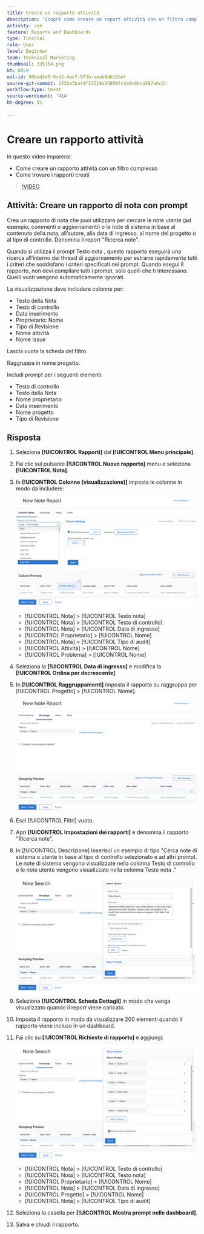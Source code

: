 ```yaml
---
title: Creare un rapporto attività
description: 'Scopri come creare un report attività con un filtro complesso e trovare i report creati in Workfront. Attività : crea un rapporto di nota con prompt.'
activity: use
feature: Reports and Dashboards
type: Tutorial
role: User
level: Beginner
team: Technical Marketing
thumbnail: 335154.png
kt: 8859
exl-id: 90bad2e8-9cd2-4ae7-973b-eeab9d615bef
source-git-commit: 252ba3ba44f22519a35899fcda9c6bca597a6c2c
workflow-type: tm+mt
source-wordcount: '414'
ht-degree: 5%

---
```


# Creare un rapporto attività

In questo video imparerai:

* Come creare un rapporto attività con un filtro complesso
* Come trovare i rapporti creati

>[!VIDEO](https://video.tv.adobe.com/v/335154/?quality=12)

## Attività: Creare un rapporto di nota con prompt

Crea un rapporto di nota che puoi utilizzare per cercare le note utente (ad esempio, commenti o aggiornamenti) o le note di sistema in base al contenuto della nota, all’autore, alla data di ingresso, al nome del progetto o al tipo di controllo. Denomina il report &quot;Ricerca note&quot;.

Quando si utilizza il prompt Testo nota , questo rapporto eseguirà una ricerca all’interno dei thread di aggiornamento per estrarre rapidamente tutti i criteri che soddisfano i criteri specificati nei prompt. Quando esegui il rapporto, non devi compilare tutti i prompt, solo quelli che ti interessano. Quelli vuoti vengono automaticamente ignorati.

La visualizzazione deve includere colonne per:

* Testo della Nota
* Testo di controllo
* Data inserimento
* Proprietario: Nome
* Tipo di Revisione
* Nome attività
* Nome Issue

Lascia vuota la scheda del filtro.

Raggruppa in nome progetto.

Includi prompt per i seguenti elementi:

* Testo di controllo
* Testo della Nota
* Nome proprietario
* Data inserimento
* Nome progetto
* Tipo di Revisione

## Risposta

1. Seleziona **[!UICONTROL Rapporti]** dal **[!UICONTROL Menu principale]**.
1. Fai clic sul pulsante **[!UICONTROL Nuovo rapporto]** menu e seleziona **[!UICONTROL Nota]**.
1. In **[!UICONTROL Colonne (visualizzazione)]** imposta le colonne in modo da includere:

   ![Immagine della schermata per creare colonne di report note](assets/note-report-columns.png)

   * [!UICONTROL Nota] > [!UICONTROL Testo nota]
   * [!UICONTROL Nota] > [!UICONTROL Testo di controllo]
   * [!UICONTROL Nota] > [!UICONTROL Data di ingresso]
   * [!UICONTROL Proprietario] > [!UICONTROL Nome]
   * [!UICONTROL Nota] > [!UICONTROL Tipo di audit]
   * [!UICONTROL Attività] > [!UICONTROL Nome]
   * [!UICONTROL Problema] > [!UICONTROL Nome]

1. Seleziona la **[!UICONTROL Data di ingresso]** e modifica la **[!UICONTROL Ordina per decrescente]**.
1. In **[!UICONTROL Raggruppamenti]** imposta il rapporto su raggruppa per [!UICONTROL Progetto] > [!UICONTROL Nome].

   ![Immagine della schermata per creare raggruppamenti di rapporti per note](assets/note-report-groupings.png)

1. Esci [!UICONTROL Filtri] vuoto.
1. Apri **[!UICONTROL Impostazioni dei rapporti]** e denomina il rapporto &quot;Ricerca note&quot;.
1. In [!UICONTROL Descrizione] Inserisci un esempio di tipo &quot;Cerca note di sistema o utente in base al tipo di controllo selezionato e ad altri prompt. Le note di sistema vengono visualizzate nella colonna Testo di controllo e le note utente vengono visualizzate nella colonna Testo nota .&quot;

   ![Immagine della schermata per creare le impostazioni dei rapporti sulle note](assets/note-report-report-options.png)

1. Seleziona **[!UICONTROL Scheda Dettagli]** in modo che venga visualizzato quando il report viene caricato.
1. Imposta il rapporto in modo da visualizzare 200 elementi quando il rapporto viene incluso in un dashboard.
1. Fai clic su **[!UICONTROL Richieste di rapporto]** e aggiungi:

   ![Immagine della schermata per creare i prompt dei report di note](assets/note-report-report-prompts.png)

   * [!UICONTROL Nota] > [!UICONTROL Testo di controllo]
   * [!UICONTROL Nota] > [!UICONTROL Testo nota]
   * [!UICONTROL Proprietario] > [!UICONTROL Nome]
   * [!UICONTROL Nota] > [!UICONTROL Data di ingresso]
   * [!UICONTROL Progetto] > [!UICONTROL Nome]
   * [!UICONTROL Nota] > [!UICONTROL Tipo di audit]

1. Seleziona la casella per **[!UICONTROL Mostra prompt nelle dashboard]**.
1. Salva e chiudi il rapporto.
